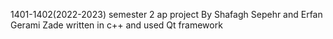 1401-1402(2022-2023) semester 2 ap project
By Shafagh Sepehr and Erfan Gerami Zade
written in c++ and used Qt framework
